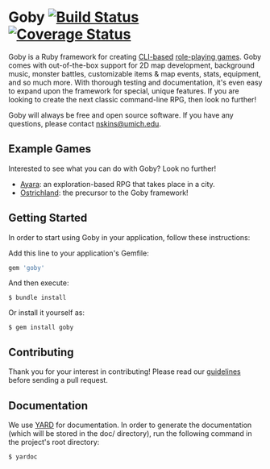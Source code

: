 # Goby [![Build Status](https://travis-ci.org/nskins/goby.png)](https://travis-ci.org/nskins/goby) [![Coverage Status](https://coveralls.io/repos/github/nskins/goby/badge.svg?branch=master)](https://coveralls.io/github/nskins/goby?branch=master)

Goby is a Ruby framework for creating [CLI-based](https://en.wikipedia.org/wiki/Command-line_interface) [role-playing games](https://en.wikipedia.org/wiki/Role-playing_video_game). Goby comes with out-of-the-box support for 2D map development, background music, monster battles, customizable items & map events, stats, equipment, and so much more. With thorough testing and documentation, it's even easy to expand upon the framework for special, unique features. If you are looking to create the next classic command-line RPG, then look no further!

Goby will always be free and open source software. If you have any questions, please contact nskins@umich.edu.

## Example Games

Interested to see what you can do with Goby? Look no further!

- [Ayara](https://github.com/nskins/ayara): an exploration-based RPG that takes place in a city.
- [Ostrichland](https://github.com/gintavang/Ostrichland): the precursor to the Goby framework!

## Getting Started

In order to start using Goby in your application, follow these instructions:

Add this line to your application's Gemfile:

```ruby
gem 'goby'
```

And then execute:

    $ bundle install

Or install it yourself as:

    $ gem install goby

## Contributing

Thank you for your interest in contributing! Please read our [guidelines](https://github.com/nskins/goby/blob/master/CONTRIBUTING.md) before sending a pull request.

## Documentation

We use [YARD](https://github.com/lsegal/yard) for documentation. In order to generate the documentation (which will be stored in the doc/ directory), run the following command in the project's root directory:

    $ yardoc
